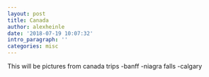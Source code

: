 ```yaml
---
layout: post
title: Canada
author: alexheinle
date: '2018-07-19 10:07:32'
intro_paragraph: ''
categories: misc
---
```

This will be pictures from canada trips
-banff
-niagra falls
-calgary
